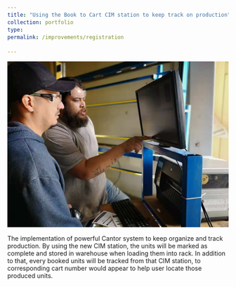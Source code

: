 ```yaml
---
title: "Using the Book to Cart CIM station to keep track on production"
collection: portfolio
type:
permalink: /improvements/registration

---
```

<img src="/images/registerunit.jpg" alt="EmployeeOperatingComputer" width="1000px">

The implementation of powerful Cantor system to keep organize and track production.
By using the new CIM station, the units will be marked as complete and stored in warehouse when loading them into rack.
In addition to that, every booked units will be tracked from that CIM station, to corresponding cart number would appear to help user locate those produced units.
